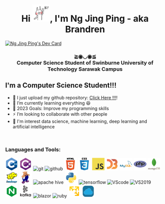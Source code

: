 <span><h1 align="center">Hi <img src="https://github.com/Brandren/Brandren/blob/master/images/Hi.gif" height="55px" width="55px">, I'm Ng Jing Ping - aka Brandren</h1>
</span><span><a href="https://app.daily.dev/jingping" align="center"><img src="https://api.daily.dev/devcards/115781319be84fe48f189ed5a610be94.png?r=coz" width="100" alt="Ng Jing Ping's Dev Card"/></a></span>
<h3 align="center">
    ≧◉◡◉≦
    <br /> Computer Science Student of Swinburne University of Technology Sarawak Campus
</h3>

## I'm a Computer Science Student!!!

- 🔭 I just upload my github repository: [Click Here !!!][repo]!
- 🌱 I’m currently learning everything 😆
- 🥅 2023 Goals: Improve my programming skills
- ⚡ I’m looking to collaborate with other people
- 🤖 I'm interest data science, machine learning, deep learning and artificial intelligence
<br />

### Languages and Tools:

<p align="left">
    <img src="https://raw.githubusercontent.com/devicons/devicon/master/icons/cplusplus/cplusplus-original.svg" alt="cplusplus" width="40" height="40"/>
    <img src="https://raw.githubusercontent.com/devicons/devicon/master/icons/csharp/csharp-original.svg" alt="csharp" width="40" height="40"/>
    <img src="https://www.vectorlogo.zone/logos/git-scm/git-scm-icon.svg" alt="git" width="40" height="40"/>
    <img src="https://upload.wikimedia.org/wikipedia/commons/thumb/9/91/Octicons-mark-github.svg/2048px-Octicons-mark-github.svg.png" alt="github" width="40" height="40"/>
    <img src="https://raw.githubusercontent.com/devicons/devicon/master/icons/html5/html5-original-wordmark.svg" alt="html5" width="40" height="40"/>
    <img src="https://raw.githubusercontent.com/devicons/devicon/master/icons/css3/css3-original-wordmark.svg" alt="css3" width="40" height="40"/>
    <img src="https://raw.githubusercontent.com/devicons/devicon/master/icons/javascript/javascript-original.svg" alt="javascript" width="40" height="40"/>
    <img src="https://github.com/Brandren/Brandren/blob/master/images/d3.png" alt="D3.js" width="40" height="40"/>
    <img src="https://raw.githubusercontent.com/devicons/devicon/master/icons/mysql/mysql-original-wordmark.svg" alt="mysql" width="40" height="40"/> 
    <img src="https://raw.githubusercontent.com/devicons/devicon/master/icons/php/php-original.svg" alt="php" width="40" height="40"/> 
    <img src="https://github.com/Brandren/Brandren/blob/master/images/mongodb.png" alt="mongodb" width="40" height="40"/> 
    <img src="https://github.com/Brandren/Brandren/blob/master/images/apache-hadoop.png" alt="apache hadoop" width="40" height="40"/> 
    <img src="https://github.com/Brandren/Brandren/blob/master/images/apache-pig.png" alt="apache pig" width="40" height="40"/> 
    <img src="https://upload.wikimedia.org/wikipedia/commons/b/bb/Apache_Hive_logo.svg" alt="apache hive" width="40" height="40"/> 
    <img src="https://raw.githubusercontent.com/devicons/devicon/master/icons/python/python-original.svg" alt="python" width="40" height="40"/> 
    <img src="https://upload.wikimedia.org/wikipedia/commons/2/2d/Tensorflow_logo.svg" alt="tensorflow" width="40" height="40"/> 
    <img src="https://upload.wikimedia.org/wikipedia/commons/thumb/9/9a/Visual_Studio_Code_1.35_icon.svg/2048px-Visual_Studio_Code_1.35_icon.svg.png" alt="VScode" width="40" height="40"/>
    <img src="https://upload.wikimedia.org/wikipedia/commons/thumb/5/59/Visual_Studio_Icon_2019.svg/1200px-Visual_Studio_Icon_2019.svg.png" alt="VS2019" width="40" height="40"/>
    <img src="https://github.com/Brandren/Brandren/blob/master/images/nginx.png" alt="apache nginx" width="40" height="40"/>
    <img src="https://github.com/Brandren/Brandren/blob/master/images/kafka.png" alt="apache kafka" width="40" height="40"/>
    <img src="https://upload.wikimedia.org/wikipedia/commons/d/d0/Blazor.png" alt="blazor" width="40" height="40"/>
    <img src="https://upload.wikimedia.org/wikipedia/commons/thumb/7/73/Ruby_logo.svg/1024px-Ruby_logo.svg.png" alt="ruby" width="40" height="40"/>
    <img src="https://github.com/Brandren/Brandren/blob/master/images/vmware.png" alt="vmware" width="40" height="40"/>
    <img src="https://github.com/Brandren/Brandren/blob/master/images/arc.png" alt="advance REST client" width="40" height="40"/>
</p>

<br />

[repo]: https://github.com/Brandren?tab=repositories